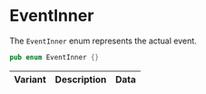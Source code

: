 # EventInner

The `EventInner` enum represents the actual event.

```rust
pub enum EventInner {}
```

| Variant | Description | Data |
| ------- | ----------- | ---- |
